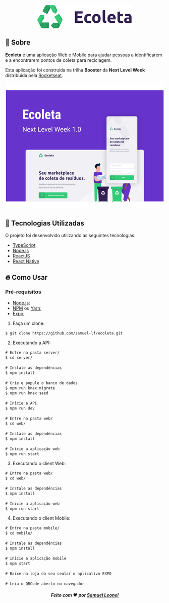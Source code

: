 <div align="center">
  <img alt="Logo" title="#logo" width="300px" src=".github/logo.png"/>
</div>

<a id="sobre"></a>

## :book: Sobre

**Ecoleta** é uma aplicação Web e Mobile para ajudar pessoas a identificarem e a encontrarem pontos de coleta para reciclagem.

Esta aplicação foi construida na trilha **Booster** da **Next Level Week** distribuida pela [Rocketseat](https://rocketseat.com.br/).

<div align="center">
  <img alt="Logo" title="#logo" width="500px" src=".github/capa.svg"/>
</div>

<a id="tecnologias-utilizadas"></a>

## :rocket: Tecnologias Utilizadas

O projeto foi desenvolvido utilizando as seguintes tecnologias:

- [TypeScript](https://www.typescriptlang.org/)
- [Node.js](https://nodejs.org/)
- [ReactJS](https://reactjs.org/)
- [React Native](https://reactnative.dev/)

<a id="como-usar"></a>

## :fire: Como Usar

### Pré-requisitos

- [Node.js](https://nodejs.org/);
- [NPM](https://www.npmjs.com/get-npm) ou [Yarn](https://classic.yarnpkg.com/pt-BR/docs/install/);
- [Expo](https://expo.io/learn);



1.  Faça um clone:

```shell
$ git clone https://github.com/samuel-lf/ecoleta.git
```

2. Executando a API:

```
# Entre na pasta server/
$ cd server/

# Instale as dependências
$ npm install

# Crie e popule o banco de dados
$ npm run knex:migrate
$ npm run knex:seed

# Inicie a API
$ npm run dev

# Entre na pasta web/
$ cd web/

# Instale as dependências
$ npm install

# Inicie a aplicação web
$ npm run start
```

3. Executando o client Web:

```
# Entre na pasta web/
$ cd web/

# Instale as dependências
$ npm install

# Inicie a aplicação web
$ npm run start
```

4. Executando o client Mobile:

```
# Entre na pasta mobile/
$ cd mobile/

# Instale as dependências
$ npm install

# Inicie a aplicação mobile
$ npm start

# Baixe na loja do seu ceular o aplicativo EXPO

# Leia o QRCode aberto no navegador
```

<h5 align="center">

  Feito com :heart: por <a href="https://www.linkedin.com/in/samuel-leonel-4a9ab7130/" target="_blank">Samuel Leonel</a>
</h5>